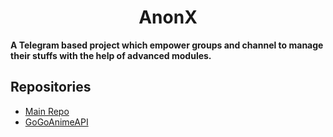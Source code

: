 <h1 align="center">
  <b>AnonX</b>
</h1>
 <b>A Telegram based project which empower groups and channel to manage their stuffs with the help of advanced modules.</b>
</h3>

## Repositories 

- [Main Repo](https://github.com/AnonXTG/AnonX)
- [GoGoAnimeAPI](https://github.com/AnonXTG/GoGoAnimeAPI)
